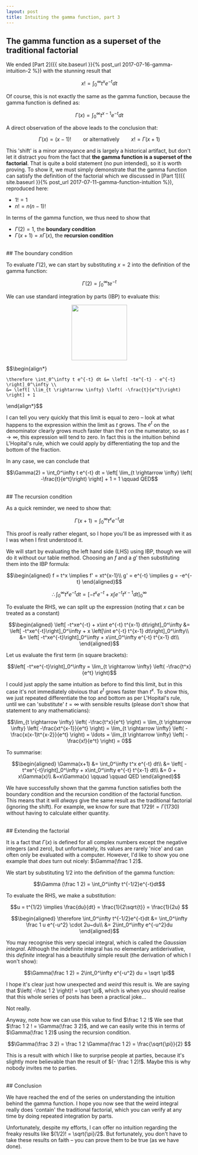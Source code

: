 ```yaml
---
layout: post
title: Intuiting the gamma function, part 3
---
```


## The gamma function as a superset of the traditional factorial

We ended [Part 2]({{ site.baseurl }}{% post_url 2017-07-16-gamma-intuition-2 %}) with the stunning result that 

$$x! = \int_0^\infty t^x e^{-t}dt$$

Of course, this is not exactly the same as the gamma function, because the gamma function is defined as:

$$ \Gamma (x) = \int_0^\infty t^{x-1}e^{-t} dt $$

A direct observation of the above leads to the conclusion that:

$$\Gamma (x) = (x-1)! \qquad \text{or alternatively} \qquad x! = \Gamma (x+1)$$

This 'shift' is a minor annoyance and is largely a historical artifact, but don't let it distract you from the fact that **the gamma function is a superset of the factorial**. That is quite a bold statement (no pun intended), so it is worth proving. To show it, we must simply demonstrate that the gamma function can satisfy the definition of the factorial which we discussed in [Part 1]({{ site.baseurl }}{% post_url 2017-07-11-gamma-function-intuition %}), reproduced here:

- $1! = 1$
- $n! = n(n-1)!$

In terms of the gamma function, we thus need to show that

- $\Gamma (2) = 1$, the **boundary condition**
- $\Gamma (x+1) = x \Gamma (x)$, the **recursion condition**

<br/>
## The boundary condition

To evaluate $\Gamma(2)$, we can start by substituting $x=2$ into the definition of the gamma function:

$$\Gamma(2) = \int_0^\infty te^{-t}$$

We can use standard integration by parts (IBP) to evaluate this:

<center>
<img src="{{ site.imageurl }}ttable.png" style="width:150px;"/>
</center>


$$\begin{align*}

    \therefore \int_0^\infty t e^{-t} dt &= \left[ -te^{-t} - e^{-t} \right]_0^\infty \\
    &= \left[ \lim_{t \rightarrow \infty} \left( -\frac{t}{e^t}\right) \right] + 1
 \end{align*}$$
 
I can tell you very quickly that this limit is equal to zero – look at what happens to the expression within the limit as $t$ grows. The $e^t$ on the denominator clearly grows much faster than the $t$ on the numerator, so as $t \rightarrow \infty$, this expression will tend to zero. In fact this is the intuition behind L'Hopital's rule, which we could apply by differentiating the top and the bottom of the fraction. 

In any case, we can conclude that

$$\Gamma(2) = \int_0^\infty t e^{-t} dt =  \left[ \lim_{t \rightarrow \infty} \left( -\frac{t}{e^t}\right) \right] + 1 = 1 \qquad QED$$
 
<br/>
## The recursion condition

As a quick reminder, we need to show that:

$$\Gamma(x+1) = \int_0^\infty t^x e^{-t}dt$$

This proof is really rather elegant, so I hope you'll be as impressed with it as I was when I first understood it. 

We will start by evaluating the left hand side (LHS) using IBP, though we will do it without our table method. Choosing an $f$ and a $g'$ then substituting them into the IBP formula: 

$$\begin{aligned}
    f = t^x \implies f' = xt^{x-1}\\
    g' = e^{-t} \implies g = -e^{-t}
\end{aligned}$$

$$\therefore \int_0^\infty t^x e^{-t} dt = \left[ -t^xe^{-t} + x\int e^{-t} t^{x-1} dt\right]_0^\infty$$

To evaluate the RHS, we can split up the expression (noting that *x* can be treated as a constant)

$$\begin{aligned}
    \left[ -t^xe^{-t} + x\int e^{-t} t^{x-1} dt\right]_0^\infty &= \left[ -t^xe^{-t}\right]_0^\infty + x \left[\int e^{-t} t^{x-1} dt\right]_0^\infty\\
    &= \left[ -t^xe^{-t}\right]_0^\infty + x\int_0^\infty e^{-t} t^{x-1} dt\\
\end{aligned}$$

Let us evaluate the first term (in square brackets):

$$\left[ -t^xe^{-t}\right]_0^\infty = \lim_{t \rightarrow \infty} \left( -\frac{t^x}{e^t} \right)$$

I could just apply the same intuition as before to find this limit, but in this case it's not immediately obvious that $e^t$ grows faster than $t^x$. To show this, we just repeated differentiate the top and bottom as per L'Hopital's rule, until we can 'substitute' $t = \infty$ with sensible results (please don't show that statement to any mathematicians):

$$\lim_{t \rightarrow \infty} \left( -\frac{t^x}{e^t} \right) = \lim_{t \rightarrow \infty} \left( -\frac{xt^{x-1}}{e^t} \right) =  \lim_{t \rightarrow \infty} \left( -\frac{x(x-1)t^{x-2}}{e^t} \right) = \ldots = \lim_{t \rightarrow \infty} \left( -\frac{x!}{e^t} \right) = 0$$

To summarise:

$$\begin{aligned}
    \Gamma(x+1) &= \int_0^\infty t^x e^{-t} dt\\
    &= \left[ -t^xe^{-t}\right]_0^\infty + x\int_0^\infty e^{-t} t^{x-1} dt\\
    &= 0 + x\Gamma(x)\\
    &=x\Gamma(x) \qquad \qquad  QED
\end{aligned}$$
  
We have successfully shown that the gamma function satisfies both the boundary condition and the recursion condition of the factorial function. This means that it will *always* give the same result as the traditional factorial (ignoring the shift). For example, we know for sure that $1729! = \Gamma(1730)$ without having to calculate either quantity. 

<br/>
## Extending the factorial

It is a fact that $\Gamma(x)$ is defined for all complex numbers except the negative integers (and zero), but unfortunately, its values are rarely 'nice' and can often only be evaluated with a computer. However, I'd like to show you one example that *does* turn out nicely: $\Gamma(\frac 1 2)$. 

We start by substituting 1/2 into the definition of the gamma function:

$$\Gamma (\frac 1 2) = \int_0^\infty t^{-1/2}e^{-t}dt$$

To evaluate the RHS, we make a substitution: 

$$u = t^{1/2} \implies \frac{du}{dt} = \frac{1}{2\sqrt{t}} = \frac{1}{2u} $$

$$\begin{aligned}
    \therefore \int_0^\infty t^{-1/2}e^{-t}dt &= \int_0^\infty \frac 1 u e^{-u^2} \cdot 2u~du\\
    &= 2\int_0^\infty e^{-u^2}du
\end{aligned}$$

You may recognise this very special integral, which is called the *Gaussian integral*. Although the indefinite integral has no elementary antiderivative, this *definite* integral has a beautifully simple result (the derivation of which I won't show):

$$\Gamma(\frac 1 2) = 2\int_0^\infty e^{-u^2} du = \sqrt \pi$$

I hope it's clear just how unexpected and *weird* this result is. We are saying that $\left( -\frac 1 2 \right)! = \sqrt \pi$, which is when you should realise that this whole series of posts has been a practical joke...

Not really. 

Anyway, note how we can use this value to find $\frac 1 2 !$ We see that $\frac 1 2 ! = \Gamma(\frac 3 2)$, and we can easily write this in terms of $\Gamma(\frac 1 2)$ using the recursion condition. 

$$\Gamma(\frac 3 2) = \frac 1 2 \Gamma(\frac 1 2) = \frac{\sqrt{\pi}}{2} $$

This is a result with which I like to surprise people at parties, because it's slightly more believable than the result of $(- \frac 1 2)!$. Maybe this is why nobody invites me to parties. 

<br />
## Conclusion

We have reached the end of the series on understanding the intuition behind the gamma function. I hope you now see that the weird integral really does 'contain' the traditional factorial, which you can verify at any time by doing repeated integration by parts. 

Unfortunately, despite my efforts, I can offer no intuition regarding the freaky results like $(1/2)! = \sqrt{\pi}/2$. But fortunately, you don't have to take these results on faith – you can prove them to be true (as we have done). 
